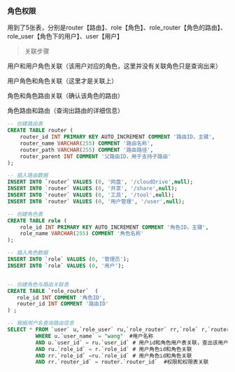 ### 角色权限

用到了5张表，分别是router【路由】、role【角色】、role_router【角色的路由】、role_user【角色下的用户】、user【用户】

> 关联步骤

用户和用户角色关联（该用户对应的角色，这里并没有关联角色只是查询出来）

用户角色和角色关联（这里才是关联上）

角色和角色路由关联（确认该角色的路由）

角色路由和路由（查询出路由的详细信息）



```sql
-- 创建路由表
CREATE TABLE router (
    router_id INT PRIMARY KEY AUTO_INCREMENT COMMENT '路由ID，主键',
    router_name VARCHAR(255) COMMENT '路由名称',
    router_path VARCHAR(255) COMMENT '路由路径',
    router_parent INT COMMENT '父路由ID，用于支持子路由' 
);

-- 插入路由数据
INSERT INTO `router` VALUES (0, '网盘', '/cloudDrive',null);
INSERT INTO `router` VALUES (0, '共享', '/share',null);
INSERT INTO `router` VALUES (0, '工具', '/tool',null);
INSERT INTO `router` VALUES (0, '用户管理', '/user',null);

-- 创建角色表
CREATE TABLE role (
    role_id INT PRIMARY KEY AUTO_INCREMENT COMMENT '角色ID，主键',
    role_name VARCHAR(255) COMMENT '角色名称'
);

-- 插入角色数据
INSERT INTO `role` VALUES (0, '管理员');
INSERT INTO `role` VALUES (0, '用户');


-- 创建角色与路由关联表
CREATE TABLE `role_router`  (
   role_id INT COMMENT '角色ID',
   router_id INT COMMENT '路由ID'
) ;

```



```sql
-- 根据用户名查询路由信息
SELECT * FROM `user` u,`role_user` ru,`role_router` rr,`role` r,`router` 
         WHERE u.`user_name` = "wang"  #用户名称
         AND u.`user_id` = ru.`user_id` # 用户id和角色用户表关联，查出该用户对应的角色
         AND ru.`role_id` = r.`role_id` # 用户角色id和角色关联
         AND rr.`role_id` =ru.`role_id` # 用户角色id和角色关联
         AND rr.`router_id` = router.`router_id`  #权限和权限表关联
```

